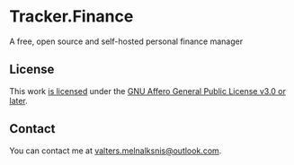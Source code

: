 # Tracker.Finance

A free, open source and self-hosted personal finance manager

## License

This work [is licensed](https://dev.azure.com/vmelnalksnis/Tracking/_git/Tracking.Finance?path=%2FLICENSE.txt) 
under the [GNU Affero General Public License v3.0 or later](https://www.gnu.org/licenses/agpl-3.0.html).

## Contact

You can contact me at [valters.melnalksnis@outlook.com](mailto:valters.melnalksnis@outlook.com).